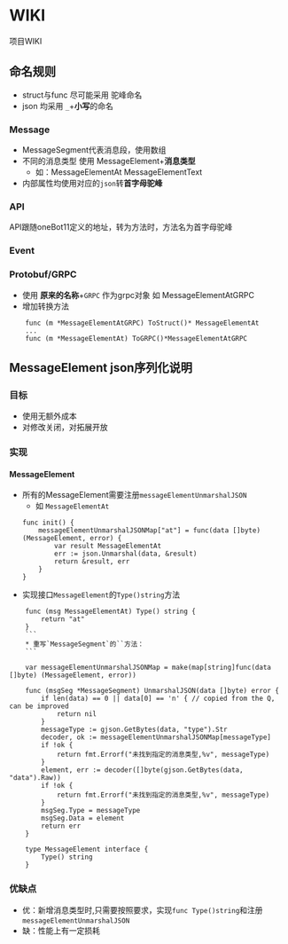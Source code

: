 # WIKI
项目WIKI
## 命名规则
* struct与func 尽可能采用 驼峰命名
* json 均采用 `_`+**小写**的命名
### Message
* MessageSegment代表消息段，使用数组
* 不同的消息类型 使用 MessageElement+**消息类型**
    * 如：MessageElementAt MessageElementText
* 内部属性均使用对应的`json`转**首字母驼峰**
### API
API跟随oneBot11定义的地址，转为方法时，方法名为首字母驼峰
### Event
### Protobuf/GRPC
* 使用 **原来的名称**+`GRPC` 作为grpc对象 如 MessageElementAtGRPC
* 增加转换方法
```
    func (m *MessageElementAtGRPC) ToStruct()* MessageElementAt
    ...
    func (m *MessageElementAt) ToGRPC()*MessageElementAtGRPC
```
## MessageElement json序列化说明
### 目标
* 使用无额外成本
* 对修改关闭，对拓展开放
### 实现
#### MessageElement
* 所有的MessageElement需要注册`messageElementUnmarshalJSON`
    * 如 `MessageElementAt`
    ```
    func init() {
        messageElementUnmarshalJSONMap["at"] = func(data []byte) (MessageElement, error) {
            var result MessageElementAt
            err := json.Unmarshal(data, &result)
            return &result, err
        }
    }
    ```
* 实现接口`MessageElement`的`Type()string`方法
```
    func (msg MessageElementAt) Type() string {
        return "at"
    }
    ```
    * 重写`MessageSegment`的``方法：
    ```

    var messageElementUnmarshalJSONMap = make(map[string]func(data []byte) (MessageElement, error))

    func (msgSeg *MessageSegment) UnmarshalJSON(data []byte) error {
        if len(data) == 0 || data[0] == 'n' { // copied from the Q, can be improved
            return nil
        }
        messageType := gjson.GetBytes(data, "type").Str
        decoder, ok := messageElementUnmarshalJSONMap[messageType]
        if !ok {
            return fmt.Errorf("未找到指定的消息类型,%v", messageType)
        }
        element, err := decoder([]byte(gjson.GetBytes(data, "data").Raw))
        if !ok {
            return fmt.Errorf("未找到指定的消息类型,%v", messageType)
        }
        msgSeg.Type = messageType
        msgSeg.Data = element
        return err
    }

    type MessageElement interface {
        Type() string
    }

```

### 优缺点
* 优：新增消息类型时,只需要按照要求，实现`func Type()string`和注册`messageElementUnmarshalJSON`
* 缺：性能上有一定损耗
